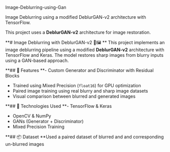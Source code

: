 Image-Deblurring-using-Gan

Image Deblurring using a modified DeblurGAN-v2 architecture with TensorFlow.

This project uses a **DeblurGAN-v2** architecture for image restoration.


**# Image Deblurring with DeblurGAN-v2 🧠🖼️
**
This project implements an image deblurring pipeline using a modified **DeblurGAN-v2** architecture with TensorFlow and Keras. The model restores sharp images from blurry inputs using a GAN-based approach.

**## 🚀 Features
**- Custom Generator and Discriminator with Residual Blocks
- Trained using Mixed Precision (`float16`) for GPU optimization
- Paired image training using real blurry and sharp image datasets
- Visual comparison between blurred and generated images

**## 🧰 Technologies Used
**- TensorFlow & Keras
- OpenCV & NumPy
- GANs (Generator + Discriminator)
- Mixed Precision Training

**## 📦 Dataset
**Used a paired dataset of blurred and and corresponding un-blurred images
